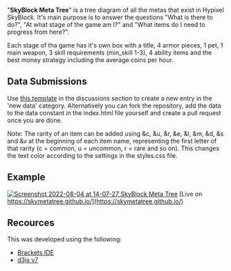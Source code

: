 "**SkyBlock Meta Tree**" is a tree diagram of all the metas that exist in Hypixel SkyBlock. It's main purpose is to answer the questions "What is there to do?", "At what stage of the game am I?" and "What items do I need to progress from here?".

Each stage of tha game has it's own box with a title, 4 armor pieces, 1 pet, 1 main weapon, 3 skill requirements (min_skill 1-3), 4 ability items and the best money strategy including the average coins per hour.

## Data Submissions
Use [this template](https://github.com/skymetatree/skymetatree.github.io/discussions/2) in the discussions section to create a new entry in the 'new data' category. Alternatively you can fork the repository, add the data to the data constant in the index.html file yourself and create a pull request once you are done.

Note: The rarity of an item can be added using &c, &u, &r, &e, &l, &m, &d, &s and &v at the beginning of each item name, representing the first letter of that rarity (c = common, u = uncommon, r = rare and so on). This changes the text color according to the settings in the styles.css file.

## Example
[![Screenshot 2022-08-04 at 14-07-27 SkyBlock Meta Tree](https://user-images.githubusercontent.com/19228364/182843165-3de9cd9e-bd09-422c-bb3b-2657c00bfa41.png)](https://skymetatree.github.io/)
[Live on https://skymetatree.github.io/](https://skymetatree.github.io/)

## Recources
This was developed using the following:
- [Brackets IDE](https://brackets.io/)
- [d3js v7](https://d3js.org/)
